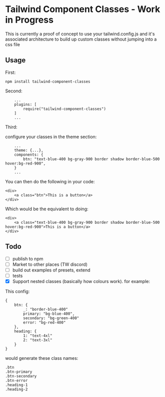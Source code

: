 # Tailwind Component Classes - Work in Progress

This is currently a proof of concept to use your tailwind.config.js and it's associated architecture to build up custom classes without jumping into a css file

## Usage

First:

```
npm install tailwind-component-classes
```

Second:

```
    ...
    plugins: [
        require("tailwind-component-classes")
    ]
    ...
```

Third:

configure your classes in the theme section:

```
    ...
    theme: {...},
    components: {
        btn: "text-blue-400 bg-gray-900 border shadow border-blue-500 hover:bg-red-900",
    }
    ...
```

You can then do the following in your code:

```
<div>
    <a class="btn">This is a button</a>
</div>
```

Which would be the equivalent to doing:

```
<div>
    <a class="text-blue-400 bg-gray-900 border shadow border-blue-500 hover:bg-red-900">This is a button</a>
</div>
```

## Todo

- [ ] publish to npm
- [ ] Market to other places (TW discord)
- [ ] build out examples of presets, extend
- [ ] tests
- [x] Support nested classes (basically how colours work). for example:

This config:

```
{
    btn: {
        _: "border-blue-400"
        primary: "bg-blue-400",
        secondary: "bg-green-400"
        error: "bg-red-400"
    },
    heading: {
        1: "text-4xl"
        2: "text-3xl"
    }
}
```

would generate these class names:

```
.btn
.btn-primary
.btn-secondary
.btn-error
.heading-1
.heading-2
```
